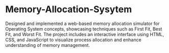 # Memory-Allocation-Sysytem
Designed and implemented a web-based memory allocation simulator for Operating System concepts, showcasing techniques such as First Fit, Best Fit, and Worst Fit. The project includes an interactive interface using HTML, CSS, and JavaScript to visualize process allocation and enhance understanding of memory management.
